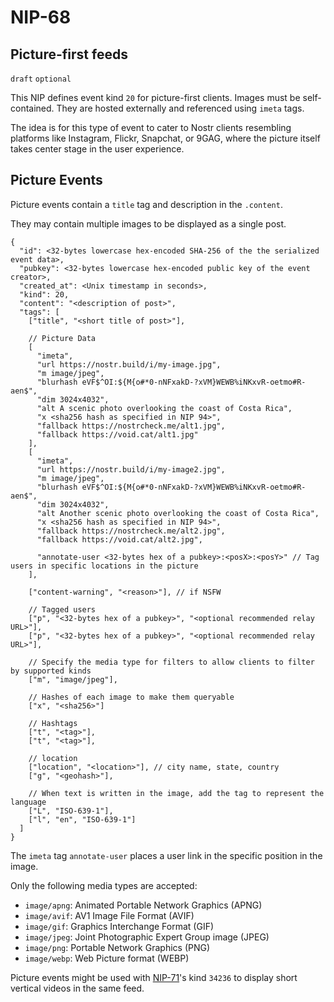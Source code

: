 NIP-68
======

Picture-first feeds
-------------------

`draft` `optional`

This NIP defines event kind `20` for picture-first clients. Images must be self-contained. They are hosted externally and referenced using `imeta` tags.

The idea is for this type of event to cater to Nostr clients resembling platforms like Instagram, Flickr, Snapchat, or 9GAG, where the picture itself takes center stage in the user experience.

## Picture Events

Picture events contain a `title` tag and description in the `.content`. 

They may contain multiple images to be displayed as a single post.

```jsonc
{
  "id": <32-bytes lowercase hex-encoded SHA-256 of the the serialized event data>,
  "pubkey": <32-bytes lowercase hex-encoded public key of the event creator>,
  "created_at": <Unix timestamp in seconds>,
  "kind": 20,
  "content": "<description of post>",
  "tags": [
    ["title", "<short title of post>"],

    // Picture Data
    [
      "imeta",
      "url https://nostr.build/i/my-image.jpg",
      "m image/jpeg",
      "blurhash eVF$^OI:${M{o#*0-nNFxakD-?xVM}WEWB%iNKxvR-oetmo#R-aen$",
      "dim 3024x4032",
      "alt A scenic photo overlooking the coast of Costa Rica",
      "x <sha256 hash as specified in NIP 94>",
      "fallback https://nostrcheck.me/alt1.jpg",
      "fallback https://void.cat/alt1.jpg"
    ],
    [
      "imeta",
      "url https://nostr.build/i/my-image2.jpg",
      "m image/jpeg",
      "blurhash eVF$^OI:${M{o#*0-nNFxakD-?xVM}WEWB%iNKxvR-oetmo#R-aen$",
      "dim 3024x4032",
      "alt Another scenic photo overlooking the coast of Costa Rica",
      "x <sha256 hash as specified in NIP 94>",
      "fallback https://nostrcheck.me/alt2.jpg",
      "fallback https://void.cat/alt2.jpg",

      "annotate-user <32-bytes hex of a pubkey>:<posX>:<posY>" // Tag users in specific locations in the picture
    ],

    ["content-warning", "<reason>"], // if NSFW

    // Tagged users
    ["p", "<32-bytes hex of a pubkey>", "<optional recommended relay URL>"],
    ["p", "<32-bytes hex of a pubkey>", "<optional recommended relay URL>"],

    // Specify the media type for filters to allow clients to filter by supported kinds
    ["m", "image/jpeg"],

    // Hashes of each image to make them queryable
    ["x", "<sha256>"]

    // Hashtags
    ["t", "<tag>"],
    ["t", "<tag>"],

    // location
    ["location", "<location>"], // city name, state, country
    ["g", "<geohash>"],

    // When text is written in the image, add the tag to represent the language
    ["L", "ISO-639-1"],
    ["l", "en", "ISO-639-1"]
  ]
}
```

The `imeta` tag `annotate-user` places a user link in the specific position in the image.

Only the following media types are accepted: 
- `image/apng`: Animated Portable Network Graphics (APNG)
- `image/avif`: AV1 Image File Format (AVIF)
- `image/gif`: Graphics Interchange Format (GIF)
- `image/jpeg`: Joint Photographic Expert Group image (JPEG)
- `image/png`: Portable Network Graphics (PNG)
- `image/webp`: Web Picture format (WEBP)

Picture events might be used with [NIP-71](71.md)'s kind `34236` to display short vertical videos in the same feed.
